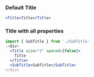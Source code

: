 ### Default Title

```jsx
<Title>Title</Title>
```

### Title with all properties

```jsx
import { SubTitle } from './SubTitle'
;<div>
  <Title size="2" spaced={false}>
    Title
  </Title>
  <SubTitle>SubTitle</SubTitle>
</div>
```
